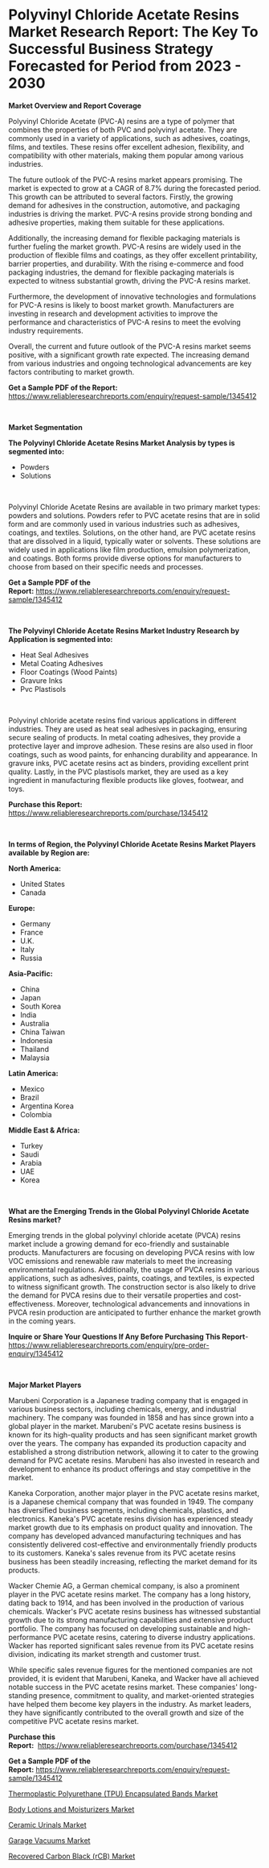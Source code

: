 <p><h1>Polyvinyl Chloride Acetate Resins Market Research Report: The Key To Successful Business Strategy Forecasted for Period from 2023 - 2030</h1></p><p><strong>Market Overview and Report Coverage</strong></p>
<p><p>Polyvinyl Chloride Acetate (PVC-A) resins are a type of polymer that combines the properties of both PVC and polyvinyl acetate. They are commonly used in a variety of applications, such as adhesives, coatings, films, and textiles. These resins offer excellent adhesion, flexibility, and compatibility with other materials, making them popular among various industries.</p><p>The future outlook of the PVC-A resins market appears promising. The market is expected to grow at a CAGR of 8.7% during the forecasted period. This growth can be attributed to several factors. Firstly, the growing demand for adhesives in the construction, automotive, and packaging industries is driving the market. PVC-A resins provide strong bonding and adhesive properties, making them suitable for these applications.</p><p>Additionally, the increasing demand for flexible packaging materials is further fueling the market growth. PVC-A resins are widely used in the production of flexible films and coatings, as they offer excellent printability, barrier properties, and durability. With the rising e-commerce and food packaging industries, the demand for flexible packaging materials is expected to witness substantial growth, driving the PVC-A resins market.</p><p>Furthermore, the development of innovative technologies and formulations for PVC-A resins is likely to boost market growth. Manufacturers are investing in research and development activities to improve the performance and characteristics of PVC-A resins to meet the evolving industry requirements.</p><p>Overall, the current and future outlook of the PVC-A resins market seems positive, with a significant growth rate expected. The increasing demand from various industries and ongoing technological advancements are key factors contributing to market growth.</p></p>
<p><strong>Get a Sample PDF of the Report:</strong> <a href="https://www.reliableresearchreports.com/enquiry/request-sample/1345412">https://www.reliableresearchreports.com/enquiry/request-sample/1345412</a></p>
<p>&nbsp;</p>
<p><strong>Market Segmentation</strong></p>
<p><strong>The Polyvinyl Chloride Acetate Resins Market Analysis by types is segmented into:</strong></p>
<p><ul><li>Powders</li><li>Solutions</li></ul></p>
<p>&nbsp;</p>
<p><p>Polyvinyl Chloride Acetate Resins are available in two primary market types: powders and solutions. Powders refer to PVC acetate resins that are in solid form and are commonly used in various industries such as adhesives, coatings, and textiles. Solutions, on the other hand, are PVC acetate resins that are dissolved in a liquid, typically water or solvents. These solutions are widely used in applications like film production, emulsion polymerization, and coatings. Both forms provide diverse options for manufacturers to choose from based on their specific needs and processes.</p></p>
<p><strong>Get a Sample PDF of the Report:</strong>&nbsp;<a href="https://www.reliableresearchreports.com/enquiry/request-sample/1345412">https://www.reliableresearchreports.com/enquiry/request-sample/1345412</a></p>
<p>&nbsp;</p>
<p><strong>The Polyvinyl Chloride Acetate Resins Market Industry Research by Application is segmented into:</strong></p>
<p><ul><li>Heat Seal Adhesives</li><li>Metal Coating Adhesives</li><li>Floor Coatings (Wood Paints)</li><li>Gravure Inks</li><li>Pvc Plastisols</li></ul></p>
<p>&nbsp;</p>
<p><p>Polyvinyl chloride acetate resins find various applications in different industries. They are used as heat seal adhesives in packaging, ensuring secure sealing of products. In metal coating adhesives, they provide a protective layer and improve adhesion. These resins are also used in floor coatings, such as wood paints, for enhancing durability and appearance. In gravure inks, PVC acetate resins act as binders, providing excellent print quality. Lastly, in the PVC plastisols market, they are used as a key ingredient in manufacturing flexible products like gloves, footwear, and toys.</p></p>
<p><strong>Purchase this Report:</strong>&nbsp; <a href="https://www.reliableresearchreports.com/purchase/1345412">https://www.reliableresearchreports.com/purchase/1345412</a></p>
<p>&nbsp;</p>
<p><strong>In terms of Region, the Polyvinyl Chloride Acetate Resins Market Players available by Region are:</strong></p>
<p>
    <p> <strong> North America: </strong>
        <ul>
            <li>United States</li>
            <li>Canada</li>
        </ul>
        </p> 
    <p> <strong> Europe: </strong>
        <ul>
            <li>Germany</li>
            <li>France</li>
            <li>U.K.</li>
            <li>Italy</li>
            <li>Russia</li>
        </ul>
        </p> 
    <p> <strong> Asia-Pacific: </strong>
        <ul>
            <li>China</li>
            <li>Japan</li>
            <li>South Korea</li>
            <li>India</li>
            <li>Australia</li>
            <li>China Taiwan</li>
            <li>Indonesia</li>
            <li>Thailand</li>
            <li>Malaysia</li>
        </ul>
        </p> 
    <p> <strong> Latin America: </strong>
        <ul>
            <li>Mexico</li>
            <li>Brazil</li>
            <li>Argentina Korea</li>
            <li>Colombia</li>
        </ul>
        </p> 
    <p> <strong> Middle East & Africa: </strong>
        <ul>
            <li>Turkey</li>
            <li>Saudi</li>
            <li>Arabia</li>
            <li>UAE</li>
            <li>Korea</li>
        </ul>
    </p>
    </p>
<p>&nbsp;</p>
<p><strong>What are the Emerging Trends in the Global Polyvinyl Chloride Acetate Resins market?</strong></p>
<p><p>Emerging trends in the global polyvinyl chloride acetate (PVCA) resins market include a growing demand for eco-friendly and sustainable products. Manufacturers are focusing on developing PVCA resins with low VOC emissions and renewable raw materials to meet the increasing environmental regulations. Additionally, the usage of PVCA resins in various applications, such as adhesives, paints, coatings, and textiles, is expected to witness significant growth. The construction sector is also likely to drive the demand for PVCA resins due to their versatile properties and cost-effectiveness. Moreover, technological advancements and innovations in PVCA resin production are anticipated to further enhance the market growth in the coming years.</p></p>
<p><strong>Inquire or Share Your Questions If Any Before Purchasing This Report</strong>- <a href="https://www.reliableresearchreports.com/enquiry/pre-order-enquiry/1345412">https://www.reliableresearchreports.com/enquiry/pre-order-enquiry/1345412</a></p>
<p>&nbsp;</p>
<p><strong>Major Market Players</strong></p>
<p><p>Marubeni Corporation is a Japanese trading company that is engaged in various business sectors, including chemicals, energy, and industrial machinery. The company was founded in 1858 and has since grown into a global player in the market. Marubeni's PVC acetate resins business is known for its high-quality products and has seen significant market growth over the years. The company has expanded its production capacity and established a strong distribution network, allowing it to cater to the growing demand for PVC acetate resins. Marubeni has also invested in research and development to enhance its product offerings and stay competitive in the market.</p><p>Kaneka Corporation, another major player in the PVC acetate resins market, is a Japanese chemical company that was founded in 1949. The company has diversified business segments, including chemicals, plastics, and electronics. Kaneka's PVC acetate resins division has experienced steady market growth due to its emphasis on product quality and innovation. The company has developed advanced manufacturing techniques and has consistently delivered cost-effective and environmentally friendly products to its customers. Kaneka's sales revenue from its PVC acetate resins business has been steadily increasing, reflecting the market demand for its products.</p><p>Wacker Chemie AG, a German chemical company, is also a prominent player in the PVC acetate resins market. The company has a long history, dating back to 1914, and has been involved in the production of various chemicals. Wacker's PVC acetate resins business has witnessed substantial growth due to its strong manufacturing capabilities and extensive product portfolio. The company has focused on developing sustainable and high-performance PVC acetate resins, catering to diverse industry applications. Wacker has reported significant sales revenue from its PVC acetate resins division, indicating its market strength and customer trust.</p><p>While specific sales revenue figures for the mentioned companies are not provided, it is evident that Marubeni, Kaneka, and Wacker have all achieved notable success in the PVC acetate resins market. These companies' long-standing presence, commitment to quality, and market-oriented strategies have helped them become key players in the industry. As market leaders, they have significantly contributed to the overall growth and size of the competitive PVC acetate resins market.</p></p>
<p><strong>Purchase this Report:</strong>&nbsp;&nbsp;<a href="https://www.reliableresearchreports.com/purchase/1345412">https://www.reliableresearchreports.com/purchase/1345412</a></p>
<p></p>
<p><strong>Get a Sample PDF of the Report:</strong>&nbsp;<a href="https://www.reliableresearchreports.com/enquiry/request-sample/1345412">https://www.reliableresearchreports.com/enquiry/request-sample/1345412</a></p>
<p><p><a href="https://github.com/rahu1502/Market-Research-Report-List-1/blob/main/thermoplastic-polyurethane-tpu-encapsulated-bands-market.md">Thermoplastic Polyurethane (TPU) Encapsulated Bands Market</a></p><p><a href="https://www.linkedin.com/pulse/body-lotions-moisturizers-market-challenges-opportunities-zm0xe/">Body Lotions and Moisturizers Market</a></p><p><a href="https://www.linkedin.com/pulse/ceramic-urinals-market-research-report-unlocks-analysis-vjwue/">Ceramic Urinals Market</a></p><p><a href="https://www.linkedin.com/pulse/garage-vacuums-market-share-amp-new-trends-analysis-report-x0gte/">Garage Vacuums Market</a></p><p><a href="https://github.com/rahu1505/Market-Research-Report-List-1/blob/main/recovered-carbon-black-rcb-market.md">Recovered Carbon Black (rCB) Market</a></p></p>